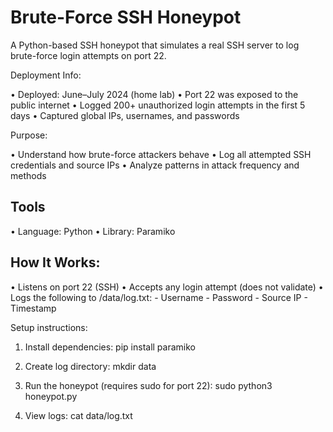 Brute-Force SSH Honeypot
=====
A Python-based SSH honeypot that simulates a real SSH server to log brute-force login attempts on port 22.

Deployment Info:

• Deployed: June–July 2024 (home lab)
• Port 22 was exposed to the public internet
• Logged 200+ unauthorized login attempts in the first 5 days
• Captured global IPs, usernames, and passwords

Purpose:

• Understand how brute-force attackers behave
• Log all attempted SSH credentials and source IPs
• Analyze patterns in attack frequency and methods

Tools
-------------
• Language: Python
• Library: Paramiko

How It Works:
-------------
• Listens on port 22 (SSH)
• Accepts any login attempt (does not validate)
• Logs the following to /data/log.txt:
    - Username
    - Password
    - Source IP
    - Timestamp

Setup instructions:

1. Install dependencies:
    pip install paramiko

2. Create log directory:
    mkdir data

3. Run the honeypot (requires sudo for port 22):
    sudo python3 honeypot.py

4. View logs:
    cat data/log.txt
